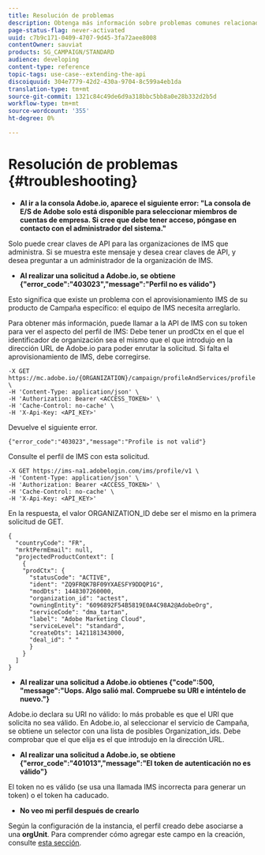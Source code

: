 ```yaml
---
title: Resolución de problemas
description: Obtenga más información sobre problemas comunes relacionados con las API de Campaign Standard.
page-status-flag: never-activated
uuid: c7b9c171-0409-4707-9d45-3fa72aee8008
contentOwner: sauviat
products: SG_CAMPAIGN/STANDARD
audience: developing
content-type: reference
topic-tags: use-case--extending-the-api
discoiquuid: 304e7779-42d2-430a-9704-8c599a4eb1da
translation-type: tm+mt
source-git-commit: 1321c84c49de6d9a318bbc5bb8a0e28b332d2b5d
workflow-type: tm+mt
source-wordcount: '355'
ht-degree: 0%

---
```



# Resolución de problemas {#troubleshooting}

* **Al ir a la consola Adobe.io, aparece el siguiente error: &quot;La consola de E/S de Adobe solo está disponible para seleccionar miembros de cuentas de empresa. Si cree que debe tener acceso, póngase en contacto con el administrador del sistema.&quot;**

Solo puede crear claves de API para las organizaciones de IMS que administra. Si se muestra este mensaje y desea crear claves de API, y desea preguntar a un administrador de la organización de IMS.

* **Al realizar una solicitud a Adobe.io, se obtiene {&quot;error_code&quot;:&quot;403023&quot;,&quot;message&quot;:&quot;Perfil no es válido&quot;}**

Esto significa que existe un problema con el aprovisionamiento IMS de su producto de Campaña específico: el equipo de IMS necesita arreglarlo.

Para obtener más información, puede llamar a la API de IMS con su token para ver el aspecto del perfil de IMS: Debe tener un prodCtx en el que el identificador de organización sea el mismo que el que introdujo en la dirección URL de Adobe.io para poder enrutar la solicitud.
Si falta el aprovisionamiento de IMS, debe corregirse.

```
-X GET https://mc.adobe.io/{ORGANIZATION}/campaign/profileAndServices/profile \
-H 'Content-Type: application/json' \
-H 'Authorization: Bearer <ACCESS_TOKEN>' \
-H 'Cache-Control: no-cache' \
-H 'X-Api-Key: <API_KEY>'
```

Devuelve el siguiente error.

```
{"error_code":"403023","message":"Profile is not valid"}
```

Consulte el perfil de IMS con esta solicitud.

```
-X GET https://ims-na1.adobelogin.com/ims/profile/v1 \
-H 'Content-Type: application/json' \
-H 'Authorization: Bearer <ACCESS_TOKEN>' \
-H 'Cache-Control: no-cache' \
-H 'X-Api-Key: <API_KEY>'
```

En la respuesta, el valor ORGANIZATION_ID debe ser el mismo en la primera solicitud de GET.

```
{
  "countryCode": "FR",
  "mrktPermEmail": null,
  "projectedProductContext": [
    {
    "prodCtx": {
      "statusCode": "ACTIVE",
      "ident": "ZQ9FRQK7BF09YXAESFY9DDQP1G",
      "modDts": 1448307260000,
      "organization_id": "actest",
      "owningEntity": "6096892F54B5819E0A4C98A2@AdobeOrg",
      "serviceCode": "dma_tartan",
      "label": "Adobe Marketing Cloud",
      "serviceLevel": "standard",
      "createDts": 1421181343000,
      "deal_id": " "
      }
    }
  ]
}
```

* **Al realizar una solicitud a Adobe.io obtienes {&quot;code&quot;:500, &quot;message&quot;:&quot;Uops. Algo salió mal. Compruebe su URI e inténtelo de nuevo.&quot;}**

Adobe.io declara su URI no válido: lo más probable es que el URI que solicita no sea válido. En Adobe.io, al seleccionar el servicio de Campaña, se obtiene un selector con una lista de posibles Organization_ids. Debe comprobar que el que elija es el que introdujo en la dirección URL.

* **Al realizar una solicitud a Adobe.io, se obtiene {&quot;error_code&quot;:&quot;401013&quot;,&quot;message&quot;:&quot;El token de autenticación no es válido&quot;}**

El token no es válido (se usa una llamada IMS incorrecta para generar un token) o el token ha caducado.

* **No veo mi perfil después de crearlo**

Según la configuración de la instancia, el perfil creado debe asociarse a una **orgUnit**. Para comprender cómo agregar este campo en la creación, consulte [esta sección](../../api/using/creating-profiles.md).

<!-- * (error duplicate key : quand tu crées un profile qui existe déjà , il faut faire un patch pour updater le profile plutôt qu’un POST)

With Curl
List all profiles

Create a profile

Update the mobilePhone attribute of a profile

API Calls on Service

GET the list of services

-->

<!--

How to find and use a filter?
Error codes:

* PAtch sur Age = message d'erreur :
500
Cannot update the 'age' property that is read-only
'age' property is not valid for the 'profile' resource.
-->

<!--
How to filter a list of subscribed profiles with available profile filters ? by date (by les filtres dispo sur la ressource) ?

Pattern classique :

recupérer la liste des subscriptions filtrées d'un profile
1) get sur profile
2) recup PKey
3) get sur PKey
4) get sur href des subscriptions

Comment savoir quel filtre appliquer ?

1) get sur metadata de profile
2) retourne description de la collection subscription
3) get sur la valeur du champ resTarget
4) get sur le href dans filters
5) retourne les filtres applicables sur l'url des data.

-->

